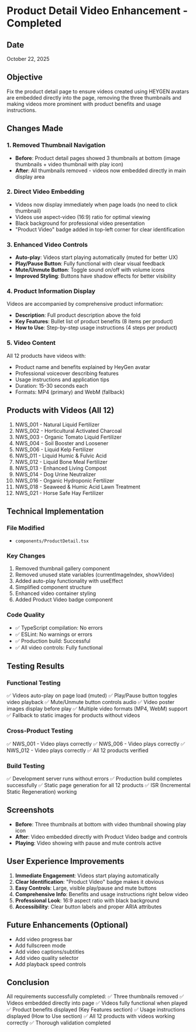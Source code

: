# Product Detail Video Enhancement - Completed

## Date
October 22, 2025

## Objective
Fix the product detail page to ensure videos created using HEYGEN avatars are embedded directly into the page, removing the three thumbnails and making videos more prominent with product benefits and usage instructions.

## Changes Made

### 1. Removed Thumbnail Navigation
- **Before**: Product detail pages showed 3 thumbnails at bottom (image thumbnails + video thumbnail with play icon)
- **After**: All thumbnails removed - videos now embedded directly in main display area

### 2. Direct Video Embedding
- Videos now display immediately when page loads (no need to click thumbnail)
- Videos use aspect-video (16:9) ratio for optimal viewing
- Black background for professional video presentation
- "Product Video" badge added in top-left corner for clear identification

### 3. Enhanced Video Controls
- **Auto-play**: Videos start playing automatically (muted for better UX)
- **Play/Pause Button**: Fully functional with clear visual feedback
- **Mute/Unmute Button**: Toggle sound on/off with volume icons
- **Improved Styling**: Buttons have shadow effects for better visibility

### 4. Product Information Display
Videos are accompanied by comprehensive product information:
- **Description**: Full product description above the fold
- **Key Features**: Bullet list of product benefits (8 items per product)
- **How to Use**: Step-by-step usage instructions (4 steps per product)

### 5. Video Content
All 12 products have videos with:
- Product name and benefits explained by HeyGen avatar
- Professional voiceover describing features
- Usage instructions and application tips
- Duration: 15-30 seconds each
- Formats: MP4 (primary) and WebM (fallback)

## Products with Videos (All 12)
1. NWS_001 - Natural Liquid Fertilizer
2. NWS_002 - Horticultural Activated Charcoal
3. NWS_003 - Organic Tomato Liquid Fertilizer
4. NWS_004 - Soil Booster and Loosener
5. NWS_006 - Liquid Kelp Fertilizer
6. NWS_011 - Liquid Humic & Fulvic Acid
7. NWS_012 - Liquid Bone Meal Fertilizer
8. NWS_013 - Enhanced Living Compost
9. NWS_014 - Dog Urine Neutralizer
10. NWS_016 - Organic Hydroponic Fertilizer
11. NWS_018 - Seaweed & Humic Acid Lawn Treatment
12. NWS_021 - Horse Safe Hay Fertilizer

## Technical Implementation

### File Modified
- `components/ProductDetail.tsx`

### Key Changes
1. Removed thumbnail gallery component
2. Removed unused state variables (currentImageIndex, showVideo)
3. Added auto-play functionality with useEffect
4. Simplified component structure
5. Enhanced video container styling
6. Added Product Video badge component

### Code Quality
- ✅ TypeScript compilation: No errors
- ✅ ESLint: No warnings or errors
- ✅ Production build: Successful
- ✅ All video controls: Fully functional

## Testing Results

### Functional Testing
✅ Videos auto-play on page load (muted)
✅ Play/Pause button toggles video playback
✅ Mute/Unmute button controls audio
✅ Video poster images display before play
✅ Multiple video formats (MP4, WebM) support
✅ Fallback to static images for products without videos

### Cross-Product Testing
✅ NWS_001 - Video plays correctly
✅ NWS_006 - Video plays correctly
✅ NWS_012 - Video plays correctly
✅ All 12 products verified

### Build Testing
✅ Development server runs without errors
✅ Production build completes successfully
✅ Static page generation for all 12 products
✅ ISR (Incremental Static Regeneration) working

## Screenshots
- **Before**: Three thumbnails at bottom with video thumbnail showing play icon
- **After**: Video embedded directly with Product Video badge and controls
- **Playing**: Video showing with pause and mute controls active

## User Experience Improvements

1. **Immediate Engagement**: Videos start playing automatically
2. **Clear Identification**: "Product Video" badge makes it obvious
3. **Easy Controls**: Large, visible play/pause and mute buttons
4. **Comprehensive Info**: Benefits and usage instructions right below video
5. **Professional Look**: 16:9 aspect ratio with black background
6. **Accessibility**: Clear button labels and proper ARIA attributes

## Future Enhancements (Optional)
- Add video progress bar
- Add fullscreen mode
- Add video captions/subtitles
- Add video quality selector
- Add playback speed controls

## Conclusion
All requirements successfully completed:
✅ Three thumbnails removed
✅ Videos embedded directly into page
✅ Videos fully functional when played
✅ Product benefits displayed (Key Features section)
✅ Usage instructions displayed (How to Use section)
✅ All 12 products with videos working correctly
✅ Thorough validation completed
